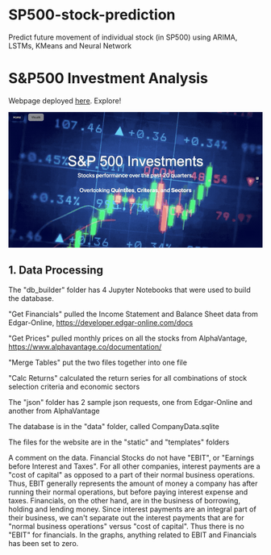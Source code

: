 # SP500-stock-prediction
Predict future movement of individual stock (in SP500) using ARIMA, LSTMs, KMeans and Neural Network

# S&P500 Investment Analysis 
Webpage deployed [here](https://sp500-investment-analysis.herokuapp.com/#page1). Explore!

![webpage](https://github.com/EstellaYu/SP500-HedgeFund-Bootcamp/blob/master/static/imgs/webpage.gif)

## 1. Data Processing
 
The "db_builder" folder has 4 Jupyter Notebooks that were used to build the database.

"Get Financials" pulled the Income Statement and Balance Sheet data from Edgar-Online, https://developer.edgar-online.com/docs

"Get Prices" pulled monthly prices on all the stocks from AlphaVantage, https://www.alphavantage.co/documentation/

"Merge Tables" put the two files together into one file

"Calc Returns" calculated the return series for all combinations of stock selection criteria and economic sectors

The "json" folder has 2 sample json requests, one from Edgar-Online and another from AlphaVantage

The database is in the "data" folder, called CompanyData.sqlite

The files for the website are in the "static" and "templates" folders

A comment on the data.  Financial Stocks do not have "EBIT", or "Earnings before Interest and Taxes".  For all other companies, interest payments are a "cost of capital" as opposed to a part of their normal business operations.  Thus, EBIT generally represents the amount of money a company has after running their normal operations, but before paying interest expense and taxes.  Financials, on the other hand, are in the business of borrowing, holding and lending money.  Since interest payments are an integral part of their business, we can't separate out the interest payments that are for "normal business operations" versus "cost of capital".  Thus there is no "EBIT" for financials.  In the graphs, anything related to EBIT and Financials has been set to zero.
